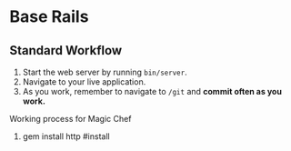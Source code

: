 # Base Rails

## Standard Workflow

 1. Start the web server by running `bin/server`.
 1. Navigate to your live application.
 1. As you work, remember to navigate to `/git` and **commit often as you work.**


Working process for Magic Chef

1. gem install http #install
